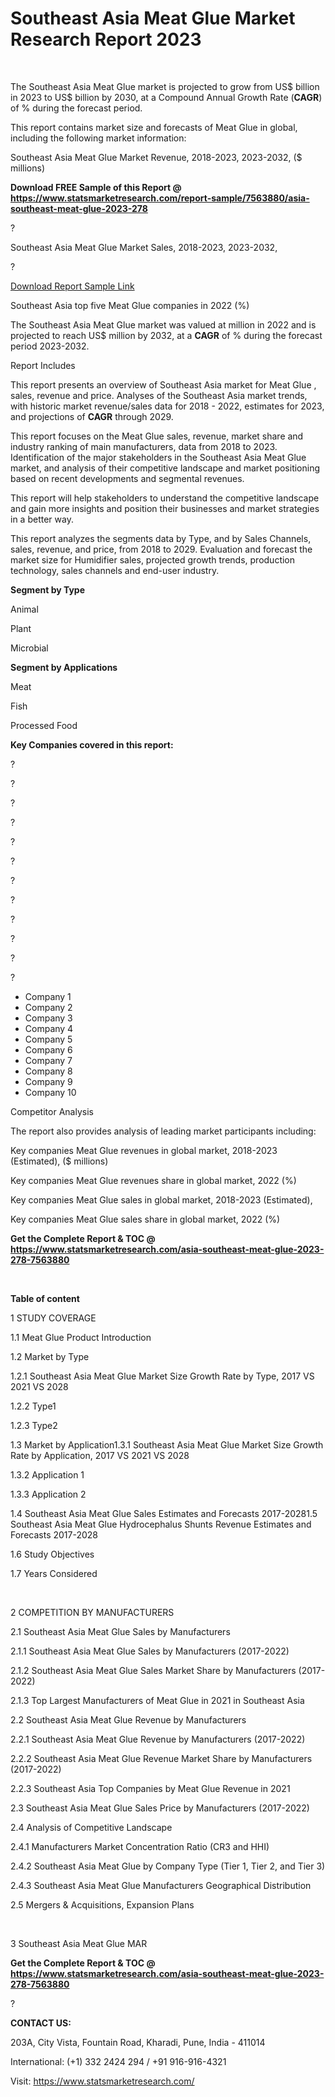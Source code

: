 <h1>Southeast Asia Meat Glue Market Research Report 2023</h1><br/><p>The Southeast Asia Meat Glue market is projected to grow from US$ billion in 2023 to US$ billion by 2030, at a Compound Annual Growth Rate (<strong>CAGR</strong>) of % during the forecast period.</p>
 
 
 
 <p>This report contains market size and forecasts of Meat Glue in global, including the following market information:</p>
 
 
 
 <p>Southeast Asia Meat Glue Market Revenue, 2018-2023, 2023-2032, ($ millions)</p>
 
 
 
 <div><b>Download FREE Sample of this Report @ <a href="https://www.statsmarketresearch.com/download-free-sample/7563880/asia-southeast-meat-glue-2023-278">https://www.statsmarketresearch.com/report-sample/7563880/asia-southeast-meat-glue-2023-278</a></b></div>
 
 
 
 <p>? </p>
 
 
 
 <p>Southeast Asia Meat Glue Market Sales, 2018-2023, 2023-2032,</p>
 
 
 
 <p>? </p>
 
 
 
 <p><a href="https://www.statsmarketresearch.com/download-free-sample/7563880/asia-southeast-meat-glue-2023-278">Download Report Sample Link</a></p>
 
 
 
 <p>Southeast Asia top five Meat Glue companies in 2022 (%)</p>
 
 
 
 <p>The Southeast Asia Meat Glue market was valued at million in 2022 and is projected to reach US$ million by 2032, at a <strong>CAGR</strong> of % during the forecast period 2023-2032.</p>
 
 
 
 <p>Report Includes</p>
 
 
 
 <p>This report presents an overview of Southeast Asia market for Meat Glue , sales, revenue and price. Analyses of the Southeast Asia market trends, with historic market revenue/sales data for 2018 - 2022, estimates for 2023, and projections of <strong>CAGR</strong> through 2029.</p>
 
 
 
 <p>This report focuses on the Meat Glue sales, revenue, market share and industry ranking of main manufacturers, data from 2018 to 2023. Identification of the major stakeholders in the Southeast Asia Meat Glue market, and analysis of their competitive landscape and market positioning based on recent developments and segmental revenues.</p>
 
 
 
 <p>This report will help stakeholders to understand the competitive landscape and gain more insights and position their businesses and market strategies in a better way.</p>
 
 
 
 <p>This report analyzes the segments data by Type, and by Sales Channels, sales, revenue, and price, from 2018 to 2029. Evaluation and forecast the market size for Humidifier sales, projected growth trends, production technology, sales channels and end-user industry.</p>
 
 
 
 <p><strong>Segment by Type</strong></p>
 
 
 
 <p>Animal</p>
 
 
 
 <p>Plant</p>
 
 
 
 <p>Microbial</p>
 
 
 
 <p><strong>Segment <strong><strong>by Applications</strong></strong></strong></p>
 
 
 
 <p>Meat</p>
 
 
 
 <p>Fish</p>
 
 
 
 <p>Processed Food</p>
 
 
 
 <p><strong>Key Companies covered in this report:</strong></p>
 
 
 
 <p>? </p>
 
 
 
 <p>? </p>
 
 
 
 <p>? </p>
 
 
 
 <p>? </p>
 
 
 
 <p>? </p>
 
 
 
 <p>? </p>
 
 
 
 <p>? </p>
 
 
 
 <p>? </p>
 
 
 
 <p>? </p>
 
 
 
 <p>? </p>
 
 
 
 <p>? </p>
 
 
 
 <p>? </p>
 
 
 
 <ul>
 
 <li>Company 1</li>
 
 <li>Company 2</li>
 
 <li>Company 3</li>
 
 <li>Company 4</li>
 
 <li>Company 5</li>
 
 <li>Company 6</li>
 
 <li>Company 7</li>
 
 <li>Company 8</li>
 
 <li>Company 9</li>
 
 <li>Company 10</li>
 
 </ul>
 
 
 
 <p>Competitor Analysis</p>
 
 
 
 <p>The report also provides analysis of leading market participants including:</p>
 
 
 
 <p>Key companies Meat Glue revenues in global market, 2018-2023 (Estimated), ($ millions)</p>
 
 
 
 <p>Key companies Meat Glue revenues share in global market, 2022 (%)</p>
 
 
 
 <p>Key companies Meat Glue sales in global market, 2018-2023 (Estimated),</p>
 
 
 
 <p>Key companies Meat Glue sales share in global market, 2022 (%)</p>
 
 
 
 <div><b>Get the Complete Report & TOC @ <a href="https://www.statsmarketresearch.com/asia-southeast-meat-glue-2023-278-7563880">https://www.statsmarketresearch.com/asia-southeast-meat-glue-2023-278-7563880</a></b></div>
 
 
 
 <p><br />
 
 <b>Table of content</b></p>
 
 
 
 <p>1 STUDY COVERAGE<br />
 
 1.1 Meat Glue Product Introduction<br />
 
 1.2 Market by Type<br />
 
 1.2.1 Southeast Asia Meat Glue Market Size Growth Rate by Type, 2017 VS 2021 VS 2028<br />
 
 1.2.2 Type1<br />
 
 1.2.3 Type2<br />
 
 1.3 Market by Application1.3.1 Southeast Asia Meat Glue Market Size Growth Rate by Application, 2017 VS 2021 VS 2028<br />
 
 1.3.2 Application 1<br />
 
 1.3.3 Application 2<br />
 
 1.4 Southeast Asia Meat Glue Sales Estimates and Forecasts 2017-20281.5 Southeast Asia Meat Glue Hydrocephalus Shunts Revenue Estimates and Forecasts 2017-2028<br />
 
 1.6 Study Objectives<br />
 
 1.7 Years Considered<br />
 
 <br />
 
 2 COMPETITION BY MANUFACTURERS<br />
 
 2.1 Southeast Asia Meat Glue Sales by Manufacturers<br />
 
 2.1.1 Southeast Asia Meat Glue Sales by Manufacturers (2017-2022)<br />
 
 2.1.2 Southeast Asia Meat Glue Sales Market Share by Manufacturers (2017-2022)<br />
 
 2.1.3 Top Largest Manufacturers of Meat Glue in 2021 in Southeast Asia<br />
 
 2.2 Southeast Asia Meat Glue Revenue by Manufacturers<br />
 
 2.2.1 Southeast Asia Meat Glue Revenue by Manufacturers (2017-2022)<br />
 
 2.2.2 Southeast Asia Meat Glue Revenue Market Share by Manufacturers (2017-2022)<br />
 
 2.2.3 Southeast Asia Top Companies by Meat Glue Revenue in 2021<br />
 
 2.3 Southeast Asia Meat Glue Sales Price by Manufacturers (2017-2022)<br />
 
 2.4 Analysis of Competitive Landscape<br />
 
 2.4.1 Manufacturers Market Concentration Ratio (CR3 and HHI)<br />
 
 2.4.2 Southeast Asia Meat Glue by Company Type (Tier 1, Tier 2, and Tier 3)<br />
 
 2.4.3 Southeast Asia Meat Glue Manufacturers Geographical Distribution<br />
 
 2.5 Mergers & Acquisitions, Expansion Plans<br />
 
 <br />
 
 3 Southeast Asia Meat Glue MAR</p>
 
 
 
 <div><b>Get the Complete Report & TOC @ <a href="https://www.statsmarketresearch.com/asia-southeast-meat-glue-2023-278-7563880">https://www.statsmarketresearch.com/asia-southeast-meat-glue-2023-278-7563880</a></b></div>
 
 
 
 <p>? </p>
 
 
 
 <p><b>CONTACT US:</b><br />
 
 203A, City Vista, Fountain Road, Kharadi, Pune, India - 411014<br />
 
 International: (+1) 332 2424 294 / +91 916-916-4321<br />
 
 Visit: <a href="https://www.statsmarketresearch.com/">https://www.statsmarketresearch.com/</a></p>